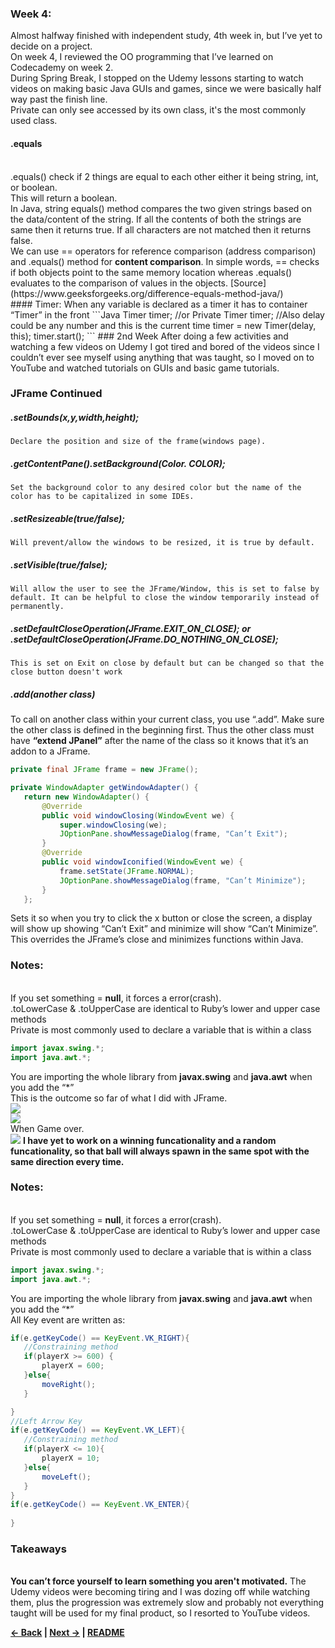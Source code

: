 ### Week 4:
Almost halfway finished with independent study, 4th week in, but I’ve yet to decide on a project.	
On week 4, I reviewed the OO programming that I’ve learned on Codecademy on week 2.
<br>During Spring Break, I stopped on the Udemy lessons starting to watch videos on making basic Java GUIs and games, since we were basically half way past the finish line.
<br>Private can only see accessed by its own class, it's the most commonly used class.
<br>
#### .equals
<br>
.equals() check if 2 things are equal to each other either it being string, int, or boolean.
<br>This will return a boolean.<br>
In Java, string equals() method compares the two given strings based on the data/content of the string. If all the contents of both the strings are same then it returns true. If all characters are not matched then it returns false.
<br>We can use == operators for </b>reference comparison (address comparison)</b> and .equals() method for <b>content comparison</b>. In simple words, == checks if both objects point to the same memory location whereas .equals() evaluates to the comparison of values in the objects. [Source](https://www.geeksforgeeks.org/difference-equals-method-java/)
<br>
#### Timer:
When any variable is declared as a timer it has to container “Timer” in the front
```Java
Timer timer;
//or
Private Timer timer;
//Also delay could be any number and this is the current time
timer = new Timer(delay, this);
timer.start();
```
### 2nd Week
After doing a few activities and watching a few videos on Udemy I got tired and bored of the videos since I couldn’t ever see myself using anything that was taught, so I moved on to YouTube and watched tutorials on GUIs and basic game tutorials.



### JFrame Continued

##### .setBounds(x,y,width,height);
	Declare the position and size of the frame(windows page).
##### .getContentPane().setBackground(Color. COLOR); 
	Set the background color to any desired color but the name of the color has to be capitalized in some IDEs.
##### .setResizeable(true/false);
	Will prevent/allow the windows to be resized, it is true by default.
##### .setVisible(true/false);
	Will allow the user to see the JFrame/Window, this is set to false by default. It can be helpful to close the window temporarily instead of permanently.
##### .setDefaultCloseOperation(JFrame.EXIT_ON_CLOSE); or .setDefaultCloseOperation(JFrame.DO_NOTHING_ON_CLOSE);
	This is set on Exit on close by default but can be changed so that the close button doesn't work
##### .add(another class)
To call on another class within your current class, you use “.add”. Make sure the other class is defined in the beginning first. Thus the other class must have <b>“extend JPanel”</b> after the name of the class so it knows that it’s an addon to a JFrame.

```Java
private final JFrame frame = new JFrame();

private WindowAdapter getWindowAdapter() {
   return new WindowAdapter() {
       @Override
       public void windowClosing(WindowEvent we) {
           super.windowClosing(we);
           JOptionPane.showMessageDialog(frame, "Can’t Exit");
       }
       @Override
       public void windowIconified(WindowEvent we) {
           frame.setState(JFrame.NORMAL);
           JOptionPane.showMessageDialog(frame, "Can’t Minimize");
       }
   };

```
Sets it so when you try to click the x button or close the screen, a display will show up showing “Can’t Exit” and minimize will show “Can’t Minimize”.
This overrides the JFrame’s close and minimizes functions within Java.
### Notes:
<br>If you set something = **null**, it forces a error(crash).
<br>.toLowerCase & .toUpperCase are identical to Ruby’s lower and upper case methods
<br>Private is most commonly used to declare a variable that is within a class 
```Java
import javax.swing.*;
import java.awt.*;
```
You are importing the whole library from <b>javax.swing</b> and <b>java.awt</b> when you add the “*”
<br>This is the outcome so far of what I did with JFrame.
<br><img src = "https://raw.githubusercontent.com/Jeffreyg2240/Independent-Study-Java/master/images/week%204%201.JPG?raw=true">
<br><img src = "https://raw.githubusercontent.com/Jeffreyg2240/Independent-Study-Java/master/images/week%204%201.JPG?raw=true">
<br>When Game over.<br>
<img src = "https://raw.githubusercontent.com/Jeffreyg2240/Independent-Study-Java/master/images/week%204%201.JPG?raw=true">
<b>I have yet to work on a winning funcationality and a random funcationality, so that ball will always spawn in the same spot with the same direction every time.</b>
<br>
### Notes:
<br>If you set something = **null**, it forces a error(crash).
<br>.toLowerCase & .toUpperCase are identical to Ruby’s lower and upper case methods
<br>Private is most commonly used to declare a variable that is within a class 
```java
import javax.swing.*;
import java.awt.*;
```
You are importing the whole library from <b>javax.swing</b> and <b>java.awt</b> when you add the “*”
<br>All Key event are written as:
```java
if(e.getKeyCode() == KeyEvent.VK_RIGHT){
   //Constraining method
   if(playerX >= 600) {
       playerX = 600;
   }else{
       moveRight();
   }

}
//Left Arrow Key
if(e.getKeyCode() == KeyEvent.VK_LEFT){
   //Constraining method
   if(playerX <= 10){
       playerX = 10;
   }else{
       moveLeft();
   }
}
if(e.getKeyCode() == KeyEvent.VK_ENTER){
  
}

```

### Takeaways
<br><b>You can’t force yourself to learn something you aren't motivated.</b> The Udemy videos were becoming tiring and I was dozing off while watching them, plus the progression was extremely slow and probably not everything taught will be used for my final product, so I resorted to YouTube videos.


<b>[&larr; Back](Entry_3.md)  | [Next &rarr;](Entry_5.md) | [README](../README.md)</b>